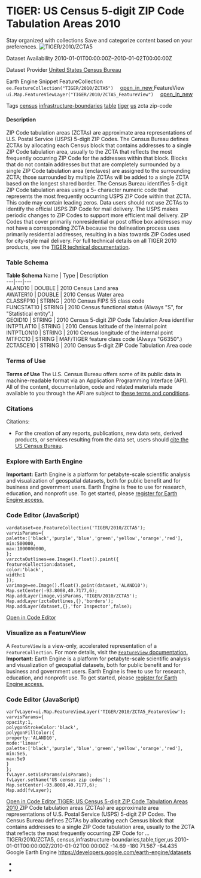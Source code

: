  
#  TIGER: US Census 5-digit ZIP Code Tabulation Areas 2010 
Stay organized with collections  Save and categorize content based on your preferences. 
![TIGER/2010/ZCTA5](https://developers.google.com/earth-engine/datasets/images/TIGER/TIGER_2010_ZCTA5_sample.png) 

Dataset Availability
    2010-01-01T00:00:00Z–2010-01-02T00:00:00Z 

Dataset Provider
     [ United States Census Bureau ](https://www.census.gov/programs-surveys/geography/guidance/tiger-data-products-guide.html) 

Earth Engine Snippet
     FeatureCollection `    ee.FeatureCollection("TIGER/2010/ZCTA5")   ` [ open_in_new ](https://code.earthengine.google.com/?scriptPath=Examples:Datasets/TIGER/TIGER_2010_ZCTA5)      FeatureView  `    ui.Map.FeatureViewLayer("TIGER/2010/ZCTA5_FeatureView")   ` [ open_in_new ](https://code.earthengine.google.com/?scriptPath=Examples:Datasets/TIGER/TIGER_2010_ZCTA5_FeatureView) 

Tags
     [census](https://developers.google.com/earth-engine/datasets/tags/census) [infrastructure-boundaries](https://developers.google.com/earth-engine/datasets/tags/infrastructure-boundaries) [table](https://developers.google.com/earth-engine/datasets/tags/table) [tiger](https://developers.google.com/earth-engine/datasets/tags/tiger) [us](https://developers.google.com/earth-engine/datasets/tags/us)
zcta
zip-code
#### Description
ZIP Code tabulation areas (ZCTAs) are approximate area representations of U.S. Postal Service (USPS) 5-digit ZIP Codes. The Census Bureau defines ZCTAs by allocating each Census block that contains addresses to a single ZIP Code tabulation area, usually to the ZCTA that reflects the most frequently occurring ZIP Code for the addresses within that block. Blocks that do not contain addresses but that are completely surrounded by a single ZIP Code tabulation area (enclaves) are assigned to the surrounding ZCTA; those surrounded by multiple ZCTAs will be added to a single ZCTA based on the longest shared border.
The Census Bureau identifies 5-digit ZIP Code tabulation areas using a 5- character numeric code that represents the most frequently occurring USPS ZIP Code within that ZCTA. This code may contain leading zeros.
Data users should not use ZCTAs to identify the official USPS ZIP Code for mail delivery. The USPS makes periodic changes to ZIP Codes to support more efficient mail delivery. ZIP Codes that cover primarily nonresidential or post office box addresses may not have a corresponding ZCTA because the delineation process uses primarily residential addresses, resulting in a bias towards ZIP Codes used for city-style mail delivery.
For full technical details on all TIGER 2010 products, see the [TIGER technical documentation](https://www2.census.gov/geo/pdfs/maps-data/data/tiger/tgrshp2010/TGRSHP10SF1.pdf).
### Table Schema
**Table Schema**
Name | Type | Description  
---|---|---  
ALAND10 | DOUBLE | 2010 Census Land area  
AWATER10 | DOUBLE | 2010 Census Water area  
CLASSFP10 | STRING | 2010 Census FIPS 55 class code  
FUNCSTAT10 | STRING | 2010 Census functional status (Always "S", for "Statistical entity".)  
GEOID10 | STRING | 2010 Census 5-digit ZIP Code Tabulation Area identifier  
INTPTLAT10 | STRING | 2010 Census latitude of the internal point  
INTPTLON10 | STRING | 2010 Census longitude of the internal point  
MTFCC10 | STRING | MAF/TIGER feature class code (Always "G6350".)  
ZCTA5CE10 | STRING | 2010 Census 5-digit ZIP Code Tabulation Area code  
### Terms of Use
**Terms of Use**
The U.S. Census Bureau offers some of its public data in machine-readable format via an Application Programming Interface (API). All of the content, documentation, code and related materials made available to you through the API are subject to [these terms and conditions](https://www.census.gov/data/developers/about/terms-of-service.html).
### Citations
Citations:
  * For the creation of any reports, publications, new data sets, derived products, or services resulting from the data set, users should [cite the US Census Bureau](https://www.census.gov/about/policies/citation.html).


### Explore with Earth Engine
**Important:** Earth Engine is a platform for petabyte-scale scientific analysis and visualization of geospatial datasets, both for public benefit and for business and government users. Earth Engine is free to use for research, education, and nonprofit use. To get started, please [register for Earth Engine access.](https://console.cloud.google.com/earth-engine)
### Code Editor (JavaScript)
```
vardataset=ee.FeatureCollection('TIGER/2010/ZCTA5');
varvisParams={
palette:['black','purple','blue','green','yellow','orange','red'],
min:500000,
max:1000000000,
};
varzctaOutlines=ee.Image().float().paint({
featureCollection:dataset,
color:'black',
width:1
});
varimage=ee.Image().float().paint(dataset,'ALAND10');
Map.setCenter(-93.8008,40.7177,6);
Map.addLayer(image,visParams,'TIGER/2010/ZCTA5');
Map.addLayer(zctaOutlines,{},'borders');
Map.addLayer(dataset,{},'for Inspector',false);
```
[ Open in Code Editor ](https://code.earthengine.google.com/?scriptPath=Examples:Datasets/TIGER/TIGER_2010_ZCTA5)
### Visualize as a FeatureView
A `FeatureView` is a view-only, accelerated representation of a `FeatureCollection`. For more details, visit the [ `FeatureView` documentation. ](https://developers.google.com/earth-engine/guides/featureview_overview)
**Important:** Earth Engine is a platform for petabyte-scale scientific analysis and visualization of geospatial datasets, both for public benefit and for business and government users. Earth Engine is free to use for research, education, and nonprofit use. To get started, please [register for Earth Engine access.](https://console.cloud.google.com/earth-engine)
### Code Editor (JavaScript)
```
varfvLayer=ui.Map.FeatureViewLayer('TIGER/2010/ZCTA5_FeatureView');
varvisParams={
opacity:1,
polygonStrokeColor:'black',
polygonFillColor:{
property:'ALAND10',
mode:'linear',
palette:['black','purple','blue','green','yellow','orange','red'],
min:5e5,
max:5e9
}
};
fvLayer.setVisParams(visParams);
fvLayer.setName('US census zip codes');
Map.setCenter(-93.8008,40.7177,6);
Map.add(fvLayer);
```
[ Open in Code Editor ](https://code.earthengine.google.com/?scriptPath=Examples:Datasets/TIGER/TIGER_2010_ZCTA5_FeatureView)
[ TIGER: US Census 5-digit ZIP Code Tabulation Areas 2010 ](https://developers.google.com/earth-engine/datasets/catalog/TIGER_2010_ZCTA5)
ZIP Code tabulation areas (ZCTAs) are approximate area representations of U.S. Postal Service (USPS) 5-digit ZIP Codes. The Census Bureau defines ZCTAs by allocating each Census block that contains addresses to a single ZIP Code tabulation area, usually to the ZCTA that reflects the most frequently occurring ZIP Code for …
TIGER/2010/ZCTA5, census,infrastructure-boundaries,table,tiger,us 
2010-01-01T00:00:00Z/2010-01-02T00:00:00Z
-14.69 -180 71.567 -64.435 
Google Earth Engine
https://developers.google.com/earth-engine/datasets
  * [ ](https://doi.org/https://www.census.gov/programs-surveys/geography/guidance/tiger-data-products-guide.html)
  * [ ](https://doi.org/https://developers.google.com/earth-engine/datasets/catalog/TIGER_2010_ZCTA5)


